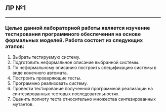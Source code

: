 ## ЛР №1
--- 
### Целью данной лабораторной работы является изучение тестирования программного обеспечения на основе формальных моделей. Работа состоит из следующих этапов: 
1. Выбрать тестируемую систему.
2. Подготовить неформальное описание выбранной системы.
3. По неформальному описанию построить спецификацию системы в виде конечного автомата.
4. Построить проверяющие тесты.
5. Программно реализовать систему.
6. Провести тестирование полученной программной реализации на синтезированных тестовых последовательностях.
7. Оценить полноту теста относительно множества синтезированных мутантов.

